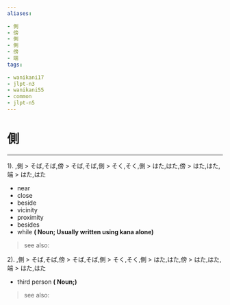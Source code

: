 ```yaml
---
aliases:
    
- 側
- 傍
- 側
- 側
- 傍
- 端
tags:
    
- wanikani17
- jlpt-n3
- wanikani55
- common
- jlpt-n5
---
```


# 側
---
1).
,側 > そば,そば,傍 > そば,そば,側 > そく,そく,側 > はた,はた,傍 > はた,はた,端 > はた,はた

- near
- close
- beside
- vicinity
- proximity
- besides
- while
**( Noun; Usually written using kana alone)**
> see also: 
            
2).
,側 > そば,そば,傍 > そば,そば,側 > そく,そく,側 > はた,はた,傍 > はた,はた,端 > はた,はた

- third person
**( Noun;)**
> see also: 
            